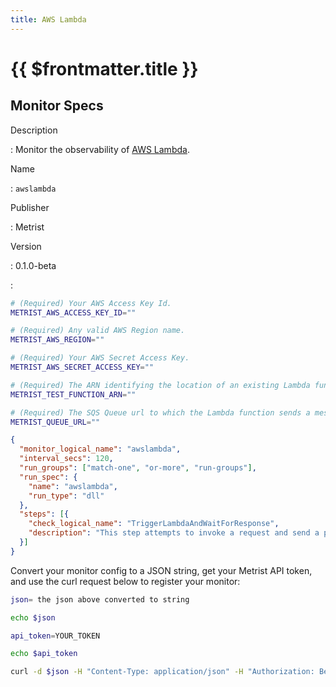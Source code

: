 ```yaml
---
title: AWS Lambda
---
```


# {{ $frontmatter.title }}

## Monitor Specs

Description

: Monitor the observability of [AWS Lambda](https://aws.amazon.com/lambda/).

Name

: `awslambda`

Publisher

: Metrist

Version

: 0.1.0-beta

: &nbsp;


<!--@include: /parts/_1.md-->


<!--@include: /parts/_2.md-->


<!--@include: /parts/_3.md-->


```sh
# (Required) Your AWS Access Key Id.
METRIST_AWS_ACCESS_KEY_ID=""

# (Required) Any valid AWS Region name.
METRIST_AWS_REGION=""

# (Required) Your AWS Secret Access Key.
METRIST_AWS_SECRET_ACCESS_KEY=""

# (Required) The ARN identifying the location of an existing Lambda function.
METRIST_TEST_FUNCTION_ARN=""

# (Required) The SQS Queue url to which the Lambda function sends a message.
METRIST_QUEUE_URL=""
```

<!--@include: /parts/tips_env-vars.md -->


<!--@include: /parts/_4.md-->


```json
{
  "monitor_logical_name": "awslambda",
  "interval_secs": 120,
  "run_groups": ["match-one", "or-more", "run-groups"],
  "run_spec": {
    "name": "awslambda",
    "run_type": "dll"
  },
  "steps": [{
    "check_logical_name": "TriggerLambdaAndWaitForResponse",
    "description": "This step attempts to invoke a request and send a payload from a Lambda function to a SQS Queue."
  }]
}
```




Convert your monitor config to a JSON string, get your Metrist API token, and use the curl request below to register your monitor:

```sh
json= the json above converted to string

echo $json

api_token=YOUR_TOKEN

echo $api_token

curl -d $json -H "Content-Type: application/json" -H "Authorization: Bearer $api_token" 'https://app.metrist.io/api/v0/monitor-config'

```

<!--@include: /parts/tips_api.md-->


<!--@include: /parts/_5.md-->


<!--@include: /parts/result.md-->